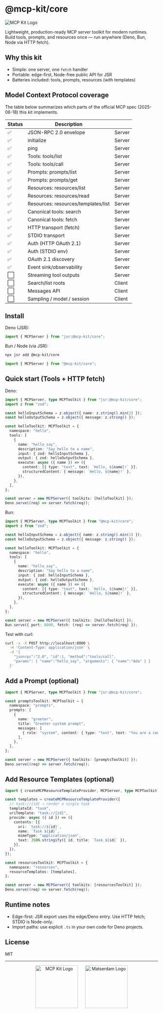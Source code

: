 # @mcp-kit/core

![MCP Kit Logo](./assets/mcpkit.core.png)

Lightweight, production-ready MCP server toolkit for modern runtimes. Build tools, prompts, and resources once — run anywhere (Deno, Bun, Node via HTTP fetch).

## Why this kit

- Simple: one server, one `fetch` handler
- Portable: edge-first, Node-free public API for JSR
- Batteries included: tools, prompts, resources (with templates)

## Model Context Protocol coverage

The table below summarizes which parts of the official MCP spec (2025-06-18) this kit implements.

| Status | Description | |
| --- | --- | --- |
| ✅ | JSON-RPC 2.0 envelope | Server |
| ✅ | initialize | Server |
| ✅ | ping | Server |
| ✅ | Tools: tools/list | Server |
| ✅ | Tools: tools/call | Server |
| ✅ | Prompts: prompts/list | Server |
| ✅ | Prompts: prompts/get | Server |
| ✅ | Resources: resources/list | Server |
| ✅ | Resources: resources/read | Server |
| ✅ | Resources: resources/templates/list | Server |
| ✅ | Canonical tools: search | Server |
| ✅ | Canonical tools: fetch | Server |
| ✅ | HTTP transport (fetch) | Server |
| ✅ | STDIO transport | Server |
| ✅ | Auth (HTTP OAuth 2.1) | Server |
| ✅ | Auth (STDIO env) | Server |
| ✅ | OAuth 2.1 discovery | Server |
| ✅ | Event sink/observability | Server |
| ⬜️ | Streaming tool outputs | Server |
| ⬜️ | Search/list roots | Client |
| ⬜️ | Messages API | Client |
| ⬜️ | Sampling / model / session | Client |


## Install

Deno (JSR):

```ts
import { MCPServer } from "jsr:@mcp-kit/core";
```

Bun / Node (via JSR):

```bash
npx jsr add @mcp-kit/core
```

```ts
import { MCPServer } from "@mcp-kit/core";
```

## Quick start (Tools + HTTP fetch)

Deno:

```ts
import { MCPServer, type MCPToolkit } from "jsr:@mcp-kit/core";
import z from "zod";

const helloInputSchema = z.object({ name: z.string().min(1) });
const helloOutputSchema = z.object({ message: z.string() });

const helloToolkit: MCPToolkit = {
  namespace: "hello",
  tools: [
    {
      name: "hello_say",
      description: "Say hello to a name",
      input: { zod: helloInputSchema },
      output: { zod: helloOutputSchema },
      execute: async ({ name }) => ({
        content: [{ type: "text", text: `Hello, ${name}!` }],
        structuredContent: { message: `Hello, ${name}!` },
      }),
    },
  ],
};

const server = new MCPServer({ toolkits: [helloToolkit] });
Deno.serve((req) => server.fetch(req));
```

Bun:

```ts
import { MCPServer, type MCPToolkit } from "@mcp-kit/core";
import z from "zod";

const helloInputSchema = z.object({ name: z.string().min(1) });
const helloOutputSchema = z.object({ message: z.string() });

const helloToolkit: MCPToolkit = {
  namespace: "hello",
  tools: [
    {
      name: "hello_say",
      description: "Say hello to a name",
      input: { zod: helloInputSchema },
      output: { zod: helloOutputSchema },
      execute: async ({ name }) => ({
        content: [{ type: "text", text: `Hello, ${name}!` }],
        structuredContent: { message: `Hello, ${name}!` },
      }),
    },
  ],
};

const server = new MCPServer({ toolkits: [helloToolkit] });
Bun.serve({ port: 8000, fetch: (req) => server.fetch(req) });
```

Test with curl:

```bash
curl -s -X POST http://localhost:8000 \
  -H 'Content-Type: application/json' \
  -d '{
    "jsonrpc":"2.0", "id":1, "method":"tools/call",
    "params": { "name":"hello_say", "arguments": { "name":"Ada" } }
  }'
```

## Add a Prompt (optional)

```ts
import { MCPServer, type MCPToolkit } from "jsr:@mcp-kit/core";

const promptsToolkit: MCPToolkit = {
  namespace: "prompts",
  prompts: [
    {
      name: "greeter",
      title: "Greeter system prompt",
      messages: [
        { role: "system", content: { type: "text", text: "You are a concise assistant." } },
      ],
    },
  ],
};

const server = new MCPServer({ toolkits: [promptsToolkit] });
Deno.serve((req) => server.fetch(req));
```

## Add Resource Templates (optional)

```ts
import { createMCPResourceTemplateProvider, MCPServer, type MCPToolkit } from "jsr:@mcp-kit/core";

const templates = createMCPResourceTemplateProvider({
  // task://{id} → render a single task
  templateId: "task",
  uriTemplate: "task://{id}",
  provide: async ({ id }) => ({
    contents: [{
      uri: `task://${id}`,
      name: `Task ${id}`,
      mimeType: "application/json",
      text: JSON.stringify({ id, title: `Task ${id}` }),
    }],
  }),
});

const resourcesToolkit: MCPToolkit = {
  namespace: "resources",
  resourceTemplates: [templates],
};

const server = new MCPServer({ toolkits: [resourcesToolkit] });
Deno.serve((req) => server.fetch(req));
```

## Runtime notes

- Edge-first: JSR export uses the edge/Deno entry. Use HTTP fetch; STDIO is Node-only.
- Import paths: use explicit `.ts` in your own code for Deno projects.

## License

MIT

---

<p align="center">
  <img src="./assets/mcpkit.core.png" alt="MCP Kit Logo" width="140"/>
  &nbsp;&nbsp;&nbsp;&nbsp;
  <img src="./assets/matserdam_avatar.png" alt="Matserdam Logo" width="140"/>
  <br/>
</p>

